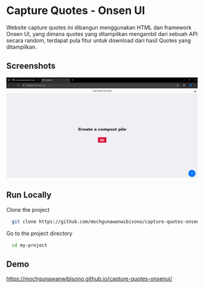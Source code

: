 # Capture Quotes - Onsen UI

Website capture quotes ini dibangun menggunakan HTML dan framework Onsen UI, yang dimana quotes yang ditampilkan mengambil dari sebuah API secara random, terdapat pula fitur untuk download dari hasil Quotes yang ditampilkan.

## Screenshots

![App Screenshot](./assets/img/Screenshot%202024-05-07%20105304.png)

## Run Locally

Clone the project

```bash
  git clone https://github.com/mochgunawanwibisono/capture-quotes-onsenui.git
```

Go to the project directory

```bash
  cd my-project
```

## Demo

https://mochgunawanwibisono.github.io/capture-quotes-onsenui/
